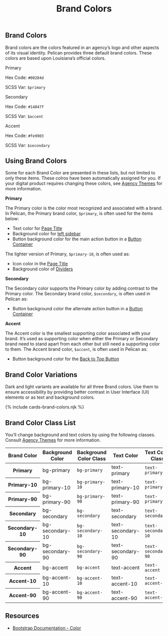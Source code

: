 ﻿---
title: Brand Colors
summary: Pelican uses Brand colors to help define your own brand.
tags: color
layout: guide
eleventyNavigation:
  key: Brand Colors
  parent: Foundation
  order: 1
  excerpt: Pelican uses Brand colors to help define your own brand.
  img: /img/illustrations/illus-brand-colors.svg
--- 
## Brand Colors

Brand colors are the colors featured in an agency’s logo and other aspects of its visual identity. Pelican provides three default brand colors. These colors are based upon Louisiana’s official colors.

<div class="row">
    <div class="col-md-6 col-xl-4">
        <div class="card border-0 mb-4">
            <div class="py-20 bg-primary rounded-top"></div>
            <div class="card-body">
                <p class="mb-0 fw-bold">Primary</p>
                <p class="mb-0">Hex Code: <code>#00284d</code></p>
                <p class="mb-0">SCSS Var: <code>$primary</code></p>
            </div>
        </div>
    </div>
    <div class="col-md-6 col-xl-4">
        <div class="card border-0 mb-4">
            <div class="py-20 bg-secondary rounded-top"></div>
            <div class="card-body">
                <p class="mb-0 fw-bold">Secondary</p>
                <p class="mb-0">Hex Code: <code>#14847f</code></p>
                <p class="mb-0">SCSS Var: <code>$accent</code></p>
            </div>
        </div>
    </div>
    <div class="col-md-6 col-xl-4">
        <div class="card border-0 mb-4">
            <div class="py-20 bg-accent rounded-top"></div>
            <div class="card-body">
                <p class="mb-0 fw-bold">Accent</p>
                <p class="mb-0">Hex Code: <code>#fe9903</code></p>
                <p class="mb-0">SCSS Var: <code>$secondary</code></p>
            </div>
        </div>
    </div>
</div>

## Using Brand Colors

Some for each Brand Color are presented in these lists, but not limited to only these items. These colros have been automatically assigned for you. If your digital product requires changing these colors, see [Agency Themes](/foundation/agency-theming/) for more information.

**Primary**

The Primary color is the color most recognized and associated with a brand. In Pelican, the Primary brand color, `$primary`, is often used for the items below:

- Text color for [Page Title](/components/page-title/)
- Background color for [left sidebar](/components/app-screen/)
- Button background color for the main action button in a [Button Container](/components/button-container/)

The lighter version of Primary, `$primary-10`, is often used as:

- Icon color in the [Page Title](/components/page-title/)
- Background color of [Dividers](/components/dividers/)

**Secondary**

The Secondary color supports the Primary color by adding contrast to the Primary color. The Secondary brand color, `$secondary`, is often used in Pelican as:

- Button background color the alternate  action button in a [Button Container](/components/button-container/)

**Accent**

The Accent color is the smallest supporting color associated with your brand. It’s used as supporting color when either the Primary or Secondary brand need to stand apart from each other but still need a supporting color to them. The Accent brand color, `$accent`, is often used in Pelican as:

- Button background color for the [Back to Top Button](/components/back-to-top-button/)

## Brand Color Variations

Dark and light variants are available for all three Brand colors. Use them to ensure accessibility by providing better contrast in User Interface (UI) elements or as text and background colors.

{% include cards-brand-colors.njk %}

## Brand Color Class List

You’ll change background and text colors by using the following classes. Consult [Agency Themes](/foundation/agency-theming/) for more information.

<div class="table-responsive">
    <table class="table  mb-8">
        <thead>
            <tr>
                <th scope="col" id="brand-color">Brand Color</th>
                <th scope="col" id="background-color">Background Color</th>
                <th scope="col" id="background-color-class">Background Color Class</th></th>
                <th scope="col" id="text-color">Text Color</th>
                <th scope="col" id="text-color-class">Text Color Class</th></th>
            </tr>
        </thead>
        <tbody>
            <tr>
                <th scope="row" id="Primary">Primary</th>
                <td headers="primary background-color"><span class="badge badge-pill py-2 px-4 badge-primary">bg-primary</span></td>
                <td headers="primary background-color-class"><code>bg-primary</code></td>
                <td headers="primary text-color"><span class="badge badge-pill py-2 px-4 text-primary">text-primary</span></td>
                <td headers="primary text-color-class"><code>text-primary</code></td>
            </tr>
            <tr>
                <th scope="row" id="Primary-10">Primary-10</th>
                <td headers="primary-10 background-color"><span class="badge badge-pill py-2 px-4 bg-primary-10 text-primary">bg-primary-10</span></td>
                <td headers="primary-10 background-color-class"><code>bg-primary-10</code></td>
                <td headers="primary-10 text-color"><span class="badge badge-pill py-2 px-4 text-primary-10">text-primary-10</span></td>
                <td headers="primary-10 text-color-class"><code>text-primary-10</code></td>
            </tr>
            <tr>
                <th scope="row" id="Primary-90">Primary-90</th>
                <td headers="primary-90 background-color"><span class="badge badge-pill py-2 px-4 bg-primary-90">bg-primary-90</span></td>
                <td headers="primary-90 background-color-class"><code>bg-primary-90</code></td>
                <td headers="primary-90 text-color"><span class="badge badge-pill py-2 px-4 text-primary-90">text-primary-90</span></td>
                <td headers="primary-90 text-color-class"><code>text-primary-90</code></td>
            </tr>
            <tr>
                <th scope="row" id="Secondary">Secondary</th>
                <td headers="secondary background-color"><span class="badge badge-pill py-2 px-4 bg-secondary">bg-secondary</span></td>
                <td headers="secondary background-color-class"><code>bg-secondary</code></td>
                <td headers="secondary text-color"><span class="badge badge-pill py-2 px-4 text-secondary">text-secondary</span></td>
                <td headers="secondary text-color-class"><code>text-secondary</code></td>
            </tr>
            <tr>
                <th scope="row" id="Secondary-10">Secondary-10</th>
                <td headers="secondary-10 background-color"><span class="badge badge-pill py-2 px-4 bg-secondary-10 text-secondary">bg-secondary-10</span></td>
                <td headers="secondary-10 background-color-class"><code>bg-secondary-10</code></td>
                <td headers="secondary-10 text-color"><span class="badge badge-pill py-2 px-4 text-secondary-10">text-secondary-10</span></td>
                <td headers="secondary-10 text-color-class"><code>text-secondary-10</code></td>
            </tr>
            <tr>
                <th scope="row" id="Secondary-90">Secondary-90</th>
                <td headers="secondary-90 background-color"><span class="badge badge-pill py-2 px-4 bg-secondary-90">bg-secondary-90</span></td>
                <td headers="secondary-90 background-color-class"><code>bg-secondary-90</code></td>
                <td headers="secondary-90 text-color"><span class="badge badge-pill py-2 px-4 text-secondary-90">text-secondary-90</span></td>
                <td headers="secondary-90 text-color-class"><code>text-secondary-90</code></td>
            </tr>
            <tr>
                <th scope="row" id="Accent">Accent</th>
                <td headers="accent background-color"><span class="badge badge-pill py-2 px-4 bg-accent">bg-accent</span></td>
                <td headers="accent background-color-class"><code>bg-accent</code></td>
                <td headers="accent text-color"><span class="badge badge-pill py-2 px-4 text-accent">text-accent</span></td>
                <td headers="accent text-color-class"><code>text-accent</code></td>
            </tr>
            <tr>
                <th scope="row" id="Accent-10">Accent-10</th>
                <td headers="accent-10 background-color"><span class="badge badge-pill py-2 px-4 bg-accent-10 text-accent-90">bg-accent-10</span></td>
                <td headers="accent-10 background-color-class"><code>bg-accent-10</code></td>
                <td headers="accent-10 text-color"><span class="badge badge-pill py-2 px-4 text-accent-10">text-accent-10</span></td>
                <td headers="accent-10 text-color-class"><code>text-accent-10</code></td>
            </tr>
            <tr>
                <th scope="row" id="Accent-90">Accent-90</th>
                <td headers="accent-90 background-color"><span class="badge badge-pill py-2 px-4 bg-accent-90">bg-accent-90</span></td>
                <td headers="accent-90 background-color-class"><code>bg-accent-90</code></td>
                <td headers="accent-90 text-color"><span class="badge badge-pill py-2 px-4 text-accent-90">text-accent-90</span></td>
                <td headers="accent-90 text-color-class"><code>text-accent-90</code></td>
            </tr>                      
        </tbody>
    </table>
</div>

## Resources

* <a href="https://getbootstrap.com/docs/5.1/customize/color/" target="_blank">Bootstrap Documentation - Color</a>
